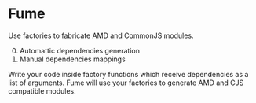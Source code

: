 # Fume

Use factories to fabricate AMD and CommonJS modules.

0. Automattic dependencies generation
0. Manual dependencies mappings

Write your code inside factory functions which receive dependencies as a list
of arguments. Fume will use your factories to generate AMD and CJS compatible
modules.
